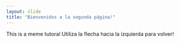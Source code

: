 ```yaml
---
layout: slide
title: "Bienvenidos a la segunda página!"
---
```

This is a meme tutoral
Utiliza la flecha hacia la izquierda para volver!
